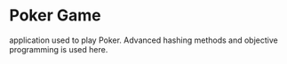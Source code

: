 # Poker Game
application used to play Poker. Advanced hashing methods and objective programming is used here.  